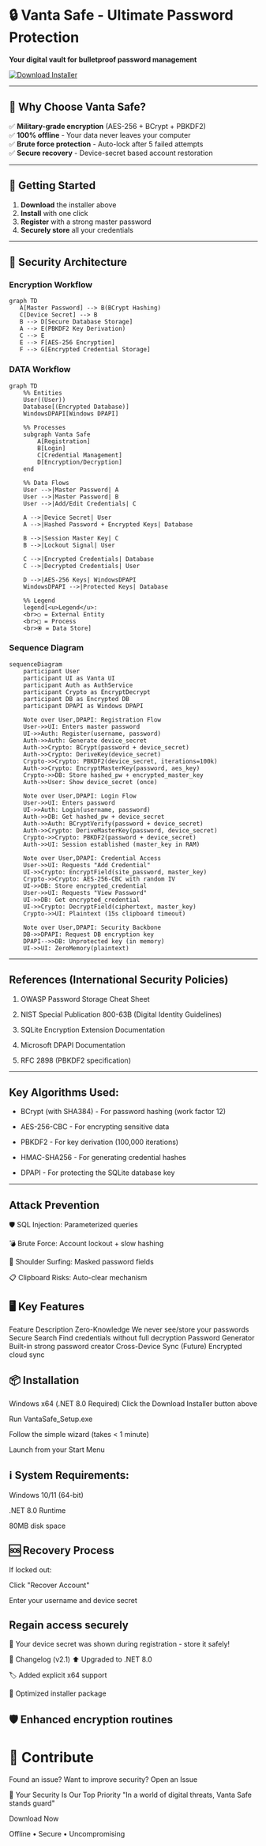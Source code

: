 # 🔒 Vanta Safe - Ultimate Password Protection  

**Your digital vault for bulletproof password management**  

[![Download Installer](https://img.shields.io/badge/Download-Win_x64_Installer-blue?style=for-the-badge&logo=windows)](https://drive.google.com/uc?export=download&id=1zH80TK4tHPl1lGcNU58NW5-hKX2IP78C)  

---

## 🌟 Why Choose Vanta Safe?  

✅ **Military-grade encryption** (AES-256 + BCrypt + PBKDF2)  
✅ **100% offline** - Your data never leaves your computer  
✅ **Brute force protection** - Auto-lock after 5 failed attempts  
✅ **Secure recovery** - Device-secret based account restoration  

---



## 🚀 Getting Started  

1. **Download** the installer above  
2. **Install** with one click  
3. **Register** with a strong master password  
4. **Securely store** all your credentials  

---

## 🔐 Security Architecture  

### Encryption Workflow  
 ```mermaid 
graph TD
    A[Master Password] --> B(BCrypt Hashing)
    C[Device Secret] --> B
    B --> D[Secure Database Storage]
    A --> E(PBKDF2 Key Derivation)
    C --> E
    E --> F[AES-256 Encryption]
    F --> G[Encrypted Credential Storage]
``` 

### DATA Workflow
``` mermaid
graph TD
    %% Entities
    User((User))
    Database[(Encrypted Database)]
    WindowsDPAPI[Windows DPAPI]

    %% Processes
    subgraph Vanta Safe
        A[Registration]
        B[Login]
        C[Credential Management]
        D[Encryption/Decryption]
    end

    %% Data Flows
    User -->|Master Password| A
    User -->|Master Password| B
    User -->|Add/Edit Credentials| C

    A -->|Device Secret| User
    A -->|Hashed Password + Encrypted Keys| Database

    B -->|Session Master Key| C
    B -->|Lockout Signal| User

    C -->|Encrypted Credentials| Database
    C -->|Decrypted Credentials| User

    D -->|AES-256 Keys| WindowsDPAPI
    WindowsDPAPI -->|Protected Keys| Database

    %% Legend
    legend[<u>Legend</u>:
    <br>○ = External Entity
    <br>□ = Process
    <br>⦿ = Data Store]
```
### Sequence Diagram
``` mermaid
sequenceDiagram
    participant User
    participant UI as Vanta UI
    participant Auth as AuthService
    participant Crypto as EncryptDecrypt
    participant DB as Encrypted DB
    participant DPAPI as Windows DPAPI

    Note over User,DPAPI: Registration Flow
    User->>UI: Enters master password
    UI->>Auth: Register(username, password)
    Auth->>Auth: Generate device_secret
    Auth->>Crypto: BCrypt(password + device_secret)
    Auth->>Crypto: DeriveKey(device_secret)
    Crypto->>Crypto: PBKDF2(device_secret, iterations=100k)
    Auth->>Crypto: EncryptMasterKey(password, aes_key)
    Crypto->>DB: Store hashed_pw + encrypted_master_key
    Auth->>User: Show device_secret (once)

    Note over User,DPAPI: Login Flow
    User->>UI: Enters password
    UI->>Auth: Login(username, password)
    Auth->>DB: Get hashed_pw + device_secret
    Auth->>Auth: BCryptVerify(password + device_secret)
    Auth->>Crypto: DeriveMasterKey(password, device_secret)
    Crypto->>Crypto: PBKDF2(password + device_secret)
    Auth->>UI: Session established (master_key in RAM)

    Note over User,DPAPI: Credential Access
    User->>UI: Requests "Add Credential"
    UI->>Crypto: EncryptField(site_password, master_key)
    Crypto->>Crypto: AES-256-CBC with random IV
    UI->>DB: Store encrypted_credential
    User->>UI: Requests "View Password"
    UI->>DB: Get encrypted_credential
    UI->>Crypto: DecryptField(ciphertext, master_key)
    Crypto->>UI: Plaintext (15s clipboard timeout)

    Note over User,DPAPI: Security Backbone
    DB->>DPAPI: Request DB encryption key
    DPAPI-->>DB: Unprotected key (in memory)
    UI->>UI: ZeroMemory(plaintext)
```
--- 

## References (International Security Policies)
1) OWASP Password Storage Cheat Sheet

2) NIST Special Publication 800-63B (Digital Identity Guidelines)

3) SQLite Encryption Extension Documentation

4) Microsoft DPAPI Documentation

5) RFC 2898 (PBKDF2 specification)

---
## Key Algorithms Used:
- BCrypt (with SHA384) - For password hashing (work factor 12)

- AES-256-CBC - For encrypting sensitive data

- PBKDF2 - For key derivation (100,000 iterations)

- HMAC-SHA256 - For generating credential hashes

- DPAPI - For protecting the SQLite database key

---
## Attack Prevention
🛡️ SQL Injection: Parameterized queries

💣 Brute Force: Account lockout + slow hashing

👀 Shoulder Surfing: Masked password fields

📋 Clipboard Risks: Auto-clear mechanism

## 🖥️ Key Features
Feature	Description
Zero-Knowledge	We never see/store your passwords
Secure Search	Find credentials without full decryption
Password Generator	Built-in strong password creator
Cross-Device Sync	(Future) Encrypted cloud sync
## 📦 Installation
Windows x64 (.NET 8.0 Required)
Click the Download Installer button above

Run VantaSafe_Setup.exe

Follow the simple wizard (takes < 1 minute)

Launch from your Start Menu

## ℹ️ System Requirements:

Windows 10/11 (64-bit)

.NET 8.0 Runtime

80MB disk space

## 🆘 Recovery Process
If locked out:

Click "Recover Account"

Enter your username and device secret

## Regain access securely

🔑 Your device secret was shown during registration - store it safely!

📜 Changelog (v2.1)
⬆️ Upgraded to .NET 8.0

🏷️ Added explicit x64 support

🚀 Optimized installer package

## 🛡️ Enhanced encryption routines

# 🤝 Contribute
Found an issue? Want to improve security?
Open an Issue

💎 Your Security Is Our Top Priority
"In a world of digital threats, Vanta Safe stands guard"

Download Now

Offline • Secure • Uncompromising

